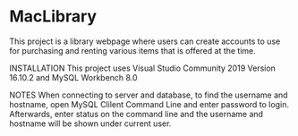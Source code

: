 # MacLibrary

This project is a library webpage where users can create accounts to use for purchasing and renting various items that is offered at the time.

INSTALLATION
This project uses Visual Studio Community 2019 Version 16.10.2 and MySQL Workbench 8.0

NOTES
When connecting to server and database, to find the username and hostname, open MySQL Clilent Command Line and enter password to login.
Afterwards, enter status on the command line and the username and hostname will be shown under current user.